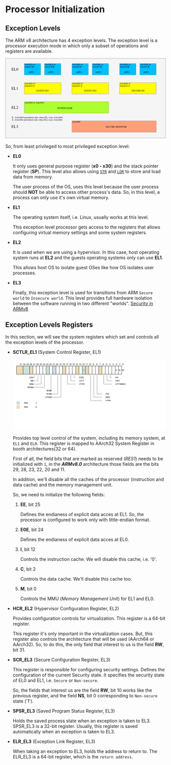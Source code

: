 # Processor Initialization

## Exception Levels

The ARM v8 architecture has 4 exception levels. The exception level is a processor execution mode in which only a subset of operations and registers are available. 

![Exception Levels](/docs/images/exception-levels.png)

So, from least privileged to most privileged exception level:

- **EL0**
	
	It only uses general purpose register (**x0 - x30**) and the stack pointer register (**SP**).
	This level also allows using [`STR`](/docs/instructions.md) and [`LDR`](/docs/instructions.md) to store and load data from memory.
	
	The user process of the OS, uses this level because the user process should **NOT** be able to access other process's data.
	So, in this level, a process can only use it's own virtual memory.
        
- **EL1**
	
	The operating system itself, i.e. Linux, usually works at this level. 
	
	This exception level processor gets access to the registers that allows configuring virtual memory settings and some system registers.
	
- **EL2**
	
	It is used when we are using a hypervisor. In this case, host operating system runs at **EL2** and the guests operating systems only can use **EL1**.
	
	This allows host OS to isolate guest OSes like how OS isolates user processes.

- **EL3**

	Finally, this exception level is used for transitions from ARM `Secure world` to `Insecure world`. This level provides full hardware isolation between the software running in two different "worlds". [Security in ARMv8](https://developer.arm.com/documentation/100935/0100/)

## Exception Levels Registers

In this section, we will see the system registers which set and controls all the exception levels of the processor.

- **SCTLR_EL1** (System Control Register, EL1)

	![SCTLR_EL1](/docs/images/sctlr_el1.png)

	Provides top level control of the system, including its memory system, at `EL1` and `EL0`.
	This register is mapped to AArch32 System Register in booth architectures(32 or 64).

	First of all, the field bits that are marked as reserved (*RES1*) needs to be initialized with `1`, in the 	***ARMv8.0*** architecture those fields are the bits 29, 28, 23, 22, 20 and 11.
	
	In addition, we'll disable all the caches of the processor (instruction and data cache) and the memory 		management unit.
	
	So, we need to initialize the following fields:
		
	1. **EE**, bit 25
		
		Defines the endianess of explicit data acces at EL1. So, the processor is configured to work only with little-endian format.
	
	2. **E0E**, bit 24
	
		Defines the endianess of explicit data acces at EL0.
		
	3. **I**, bit 12
	
		Controls the instruction cache. We will disable this cache, i.e. '0'.
		
	4. **C**, bit 2
		
		Controls the data cache. We'll disable this cache too.
	
	5. **M**, bit 0
		
		Controls the MMU (*Memory Management Unit*) for EL1 and EL0.
		
- **HCR_EL2** (Hypervisor Configuration Register, EL2)
	
	Provides configuration controls for virtualization. 
	This register is a 64-bit register.

	This register it's only important in the virtualization cases. But, this register also controls the architecture that will be used (AArch64 or AArch32). So, to do this, the only field that interest to us is the field **RW**, bit 31.

- **SCR_EL3** (Secure Configuration Register, EL3)
	
	This register is responsible for configuring security settings. 
	Defines the configuration of the current Security state. It specifies the security state of EL0 and EL1, i.e. `Secure` or `Non-secure`.
	
	So, the fields that interest us are the field **RW**, bit 10 works like the previous register, and the field **NS**, bit 0 corresponding to `Non-secure` state ('1').
	
- **SPSR_EL3** (Saved Program Status Register, EL3)

	Holds the saved process state when an exception is taken to EL3.
	SPSR_EL3 is a 32-bit register.
	Usually, this register is saved automatically when an exception is taken to EL3.
	
- **ELR_EL3** (Exception Link Register, EL3)
	
	When taking an exception to EL3, holds the address to return to.
	The ELR_EL3 is a 64-bit register, which is the `return address`.
	


